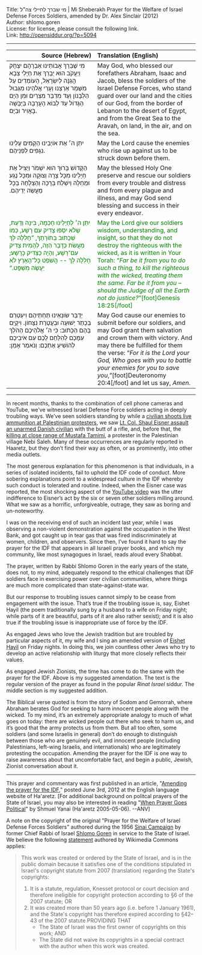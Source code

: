 <html>
<head></head>
<body>
Title: מי שברך לחיילי צה"ל | Mi Sheberakh Prayer for the Welfare of Israel Defense Forces Soldiers, amended by Dr. Alex Sinclair (2012)<br />
Author: shlomo.goren<br />
License: for license, please consult the following link.<br />
Link: <a href="http://opensiddur.org/?p=5094">http://opensiddur.org/?p=5094</a>
<p />
<hr />

<table style="margin-left: auto;margin-right: auto;" class="draggable">
<thead><tr><th id="x" style="text-align: right;">Source (Hebrew)</th><th style="text-align: left;">Translation (English)</th></tr></thead>
<tbody>
<tr>
<td style="vertical-align:top;" width="46%">
<div class="liturgy"><span lang="he">
מִי שֶׁבֵּרַךְ אֲבוֹתֵינוּ אַבְרָהָם יִצְחָק וְיַעֲקֹב 
הוּא יְבָרֵךְ אֶת חַיָּלֵי צְבָא הֲגַנָּה לְיִשְׂרָאֵל, 
הָעוֹמְדִים עַל מִשְׁמַר אַרְצֵנוּ וְעָרֵי אֱלהֵינוּ 
מִגְּבוּל הַלְּבָנוֹן וְעַד מִדְבַּר מִצְרַיִם 
וּמִן הַיָּם הַגָּדוֹל עַד לְבוֹא הָעֲרָבָה 
בַּיַּבָּשָׁה בָּאֲוִיר וּבַיָּם. 
</span></div></td>
 
<td style="vertical-align:top;" width="53%"><div class="english">
May God, who blessed our forefathers Abraham, Isaac and Jacob, 
bless the soldiers of the Israel Defense Forces, 
who stand guard over our land and the cities of our God, 
from the border of Lebanon to the desert of Egypt, 
and from the Great Sea to the Aravah, 
on land, in the air, and on the sea. 
</div></td></tr>


<tr><td style="vertical-align:top;" width="46%">
<div class="liturgy"><span lang="he">
יִתֵּן ה׳ אֶת אוֹיְבֵינוּ הַקָּמִים עָלֵינוּ 
נִגָּפִים לִפְנֵיהֶם. 
</span></div></td>
 
<td style="vertical-align:top;" width="53%"><div class="english">
May the Lord cause the enemies who rise up against us 
to be struck down before them.
</div></td></tr>


<tr><td style="vertical-align:top;" width="46%">
<div class="liturgy"><span lang="he">
הַקָּדוֹשׁ בָּרוּךְ הוּא יִשְׁמֹר וְיַצִּיל אֶת חַיָלֵינוּ 
מִכָּל צָרָה וְצוּקָה וּמִכָּל נֶגַע וּמַחְלָה 
וְיִשְׁלַח בְּרָכָה וְהַצְלָחָה בְּכָל מַעֲשֵׂה יְדֵיהֶם.‏
</span></div></td>
 
<td style="vertical-align:top;" width="53%"><div class="english">
May the blessed Holy One preserve and rescue our soldiers 
from every trouble and distress and from every plague and illness, 
and may God send blessing and success in their every endeavor.
</div></td></tr>


<tr><td style="vertical-align:top;" width="46%"><div class="liturgy" style="color:green;"><span lang="he">
יִתֵּן ה׳ לְחַיָלֵינוּ חָכְמָה, בִּינָה וְדַעַת, 
שְׁלֹא יִסְפּוּ צָדִיק עִם רָשָׁע, 
כְּמוֹ שְׁכָתוּב בְּתוֹרָתֶךָ, 
”חָלִלָה לְּךָ מֵעֲשֹׂת כַּדָּבָר הַזֶּה, 
לְהָמִית צַדִּיק עִם־רָשָׁע, וְהָיָה כַצַּדִּיק כָּרָשָׁע; 
חָלִלָה לָּךְ -- הֲשֹׁפֵט כָּל־הָאָרֶץ לֹא יַעֲשֶׂה מִשְׁפָּט.“‏
</span></div></td>
 
<td style="vertical-align:top;" width="53%"><div class="english" style="color:green;">
May the Lord give our soldiers wisdom, understanding, and insight, 
so that they do not destroy the righteous with the wicked, 
as it is written in Your Torah: 
“<em>Far be it from you to do such a thing, 
to kill the righteous with the wicked, treating them the same. 
Far be it from you – should the Judge of all the Earth not do justice?</em>”[foot]Genesis 18:25[/foot]
</div></td></tr>


<tr><td style="vertical-align:top;" width="46%"><div class="liturgy"><span lang="he">
יַדְבֵּר שׂונְאֵינוּ תַּחְתֵּיהֶם 
וִיעַטְרֵם בְּכֶתֶר יְשׁוּעָה וּבְעֲטֶרֶת נִצָּחוֹן. 
וִיקֻיַּם בָּהֶם הַכָּתוּב: 
כִּי ה׳ אֱלֹהֵיכֶם 
הַהֹלֵךְ עִמָּכֶם לְהִלָּחֵם לָכֶם עִם אֹיבֵיכֶם 
לְהוֹשִׁיעַ אֶתְכֶם: 
וְנֹאמַר אָמֵן:‏
</span></div></td>
 
<td style="vertical-align:top;" width="53%"><div class="english">
May God cause our enemies to submit before our soldiers, 
and may God grant them salvation and crown them with victory. 
And may there be fulfilled for them the verse: 
“<em>For it is the Lord your God, 
Who goes with you to battle your enemies for you 
to save you</em>,”[foot]Deuteronomy 20:4[/foot] 
and let us say, <em>Amen</em>.</div>
</div></td></tr>
</tbody></table>

<hr />

In recent months, thanks to the combination of cell phone cameras and YouTube, we’ve witnessed Israel Defense Force soldiers acting in deeply troubling ways. We’ve seen soldiers standing by while a <a href="http://www.haaretz.com/news/diplomacy-defense/watch-israeli-settler-shoots-at-palestinians-while-idf-soldiers-stand-by-1.431570">civilian shoots live ammunition at Palestinian protesters</a>, we saw <a href="http://www.haaretz.com/news/diplomacy-defense/idf-chief-dismisses-officer-who-hit-danish-activist-with-rifle-1.425082">Lt. Col. Shaul Eisner assault an unarmed Danish civilian</a> with the butt of a rifle, and, before that, the <a href="http://www.haaretz.com/print-edition/news/palestinian-dies-after-hit-by-tear-gas-canister-1.400714">killing at close range of Mustafa Tamimi</a>, a protester in the Palestinian village Nebi Saleh. Many of these occurrences are regularly reported in Haaretz, but they don’t find their way as often, or as prominently, into other media outlets.

The most generous explanation for this phenomenon is that individuals, in a series of isolated incidents, fail to uphold the IDF code of conduct. More sobering explanations point to a widespread culture in the IDF whereby such conduct is tolerated and routine. Indeed, when the Eisner case was reported, the most shocking aspect of the <a href="http://www.haaretz.com/news/diplomacy-defense/video-senior-idf-officer-beats-pro-palestinian-activist-with-rifle-1.424454">YouTube video</a> was the utter indifference to Eisner’s act by the six or seven other soldiers milling around. What we saw as a horrific, unforgiveable, outrage, they saw as boring and un-noteworthy.

I was on the receiving end of such an incident last year, while I was observing a non-violent demonstration against the occupation in the West Bank, and got caught up in tear gas that was fired indiscriminately at women, children, and observers. Since then, I’ve found it hard to say the prayer for the IDF that appears in all Israeli prayer books, and which my community, like most synagogues in Israel, reads aloud every Shabbat.

The prayer, written by Rabbi Shlomo Goren in the early years of the state, does not, to my mind, adequately respond to the ethical challenges that IDF soldiers face in exercising power over civilian communities, where things are much more complicated than state-against-state war.

But our response to troubling issues cannot simply to be cease from engagement with the issue. That’s true if the troubling issue is, say, Eishet Ḥayil (the poem traditionally sung by a husband to a wife on Friday night; while parts of it are beautiful, parts of it are also rather sexist); and it is also true if the troubling issue is inappropriate use of force by the IDF.

As engaged Jews who love the Jewish tradition but are troubled by particular aspects of it, my wife and I sing an amended version of <a href="https://opensiddur.org/2012/01/an-adaptation-of-eyshet-hayil-by-alex-and-peri-sinclair/">Eishet Ḥayil</a> on Friday nights. In doing this, we join countless other Jews who try to develop an active relationship with liturgy that more closely reflects their values.

As engaged Jewish Zionists, the time has come to do the same with the prayer for the IDF. Above is my suggested amendation. The text is the regular version of the prayer as found in the popular <em>Rinat Israel</em> siddur. The middle section is my suggested addition.

The Biblical verse quoted is from the story of Sodom and Gemorrah, where Abraham berates God for seeking to harm innocent people along with the wicked. To my mind, it’s an extremely appropriate analogy to much of what goes on today: there are wicked people out there who seek to harm us, and it’s good that the army protects us from them. But all too often, some soldiers (and some Israelis in general) don’t do enough to distinguish between those who are genuinely evil, and innocent people (including Palestinians, left-wing Israelis, and internationals) who are legitimately protesting the occupation. Amending the prayer for the IDF is one way to raise awareness about that uncomfortable fact, and begin a public, Jewish, Zionist conversation about it.

<hr />

This prayer and commentary was first published in an article, "<a href="http://www.haaretz.com/jewish-world/the-jewish-thinker/amending-the-prayer-for-the-idf-1.433981">Amending the prayer for the IDF</a>," posted June 3rd, 2012 at the English language website of Ha'aretz. [For additional background on politcal prayers of the State of Israel, you may also be interested in reading "<a href="http://www.haaretz.com/misc/article-print-page/when-prayer-goes-political-1.157916?trailingPath=2.169%2C">When Prayer Goes Political</a>" by Shmuel Yanai (Ha'aretz 2005-05-06). --ANV]

A note on the copyright of the original "Prayer for the Welfare of Israel Defense Forces Soldiers" authored during the 1956 <a href="http://en.wikipedia.org/wiki/Suez_Crisis">Sinai Campaign</a> by former Chief Rabbi of Israel <a href="http://en.wikipedia.org/wiki/Shlomo_Goren">Shlomo Goren</a> in service to the State of Israel. We believe the following <a href="http://commons.wikimedia.org/wiki/Template:PD-IsraelGov">statement</a> authored by Wikimedia Commons applies:

<blockquote>This work was created or ordered by the State of Israel, and is in the public domain because it satisfies one of the conditions stipulated in Israel's copyright statute from 2007 (translation) regarding the State's copyrights:
  <ol>
    <li>It is a statute, regulation, Knesset protocol or court decision and therefore ineligible for copyright protection according to §6 of the 2007 statute; OR</li>
    <li> It was created more than 50 years ago (i.e. before 1 January 1961), and the State's copyright has therefore expired according to §42–43 of the 2007 statute PROVIDING THAT
<ul>
    <li> The State of Israel was the first owner of copyrights on this work; AND</li>
        <li> The State did not waive its copyrights in a special contract with the author when this work was created.</li>
</ul></li></ol>
</blockquote>
</body>
</html>